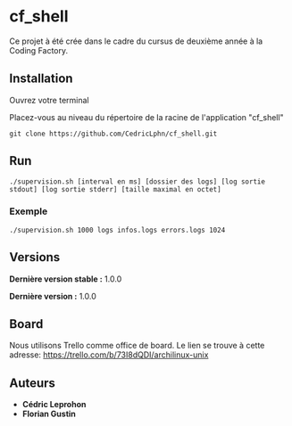 # cf_shell

Ce projet à été crée dans le cadre du cursus de deuxième année à la Coding Factory.


## Installation

Ouvrez votre terminal

Placez-vous au niveau du répertoire de la racine de l'application "cf_shell"

``git clone https://github.com/CedricLphn/cf_shell.git``

## Run

    ./supervision.sh [interval en ms] [dossier des logs] [log sortie stdout] [log sortie stderr] [taille maximal en octet]

### Exemple 
    ./supervision.sh 1000 logs infos.logs errors.logs 1024

## Versions

**Dernière version stable :** 1.0.0

**Dernière version :** 1.0.0

## Board

Nous utilisons Trello comme office de board.
Le lien se trouve à cette adresse: https://trello.com/b/73I8dQDI/archilinux-unix

## Auteurs

* **Cédric Leprohon**
* **Florian Gustin**
